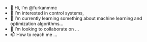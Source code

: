 - 👋 Hi, I’m @furkanmmc
- 👀 I’m interested in control systems, 
- 🌱 I’m currently learning something about machine learning and optimization algorithms...
- 💞️ I’m looking to collaborate on ...
- 📫 How to reach me ...

<!---
furkanmmc/furkanmmc is a ✨ special ✨ repository because its `README.md` (this file) appears on your GitHub profile.
You can click the Preview link to take a look at your changes.
--->
